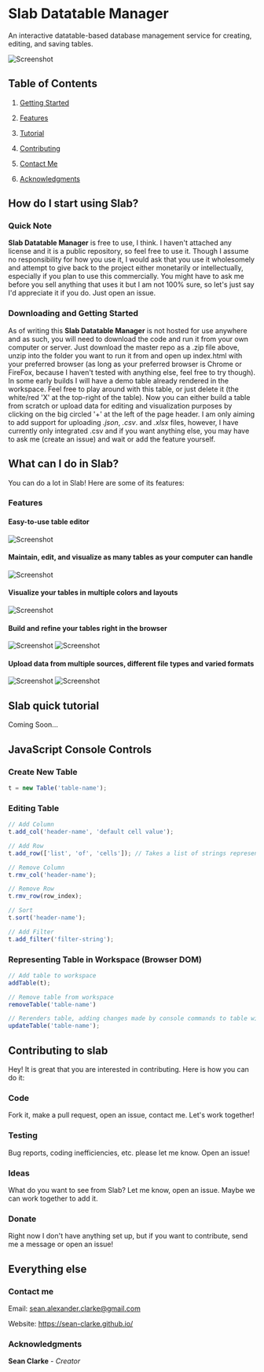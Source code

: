 # Slab Datatable Manager
An interactive datatable-based database management service for creating, editing, and saving tables.

![Screenshot](https://raw.github.com/Sean-Clarke/website-dbms/screenshots/titless.png?raw=true "Easy to use, beautiful table management")

## Table of Contents
   1. [Getting Started](#downloading-and-getting-started)
   
   2. [Features](#features)
   
   3. [Tutorial](#slab-quick-tutorial)
   
   4. [Contributing](#contributing-to-slab)
   
   5. [Contact Me](#contact-me)
   
   6. [Acknowledgments](#acknowledgments)
   
## How do I start using Slab?
### Quick Note
**Slab Datatable Manager** is free to use, I think. I haven't attached any license and it is a public repository, so feel free to use it. Though I assume no responsibility for how you use it, I would ask that you use it wholesomely and attempt to give back to the project either monetarily or intellectually, especially if you plan to use this commercially. You might have to ask me before you sell anything that uses it but I am not 100% sure, so let's just say I'd appreciate it if you do. Just open an issue.

### Downloading and Getting Started
As of writing this **Slab Datatable Manager** is not hosted for use anywhere and as such, you will need to download the code and run it from your own computer or server. Just download the master repo as a .zip file above, unzip into the folder you want to run it from and open up index.html with your preferred browser (as long as your preferred browser is Chrome or FireFox, because I haven't tested with anything else, feel free to try though). In some early builds I will have a demo table already rendered in the workspace. Feel free to play around with this table, or just delete it (the white/red 'X' at the top-right of the table). Now you can either build a table from scratch or upload data for editing and visualization purposes by clicking on the big circled '+' at the left of the page header. I am only aiming to add support for uploading _.json_, _.csv_. and _.xlsx_ files, however, I have currently only integrated .csv and if you want anything else, you may have to ask me (create an issue) and wait or add the feature yourself.

## What can I do in Slab?
You can do a lot in Slab! Here are some of its features:
### Features
#### Easy-to-use table editor
![Screenshot](https://raw.github.com/Sean-Clarke/website-dbms/screenshots/editor.png?raw=true "Easy editing functionality")
#### Maintain, edit, and visualize as many tables as your computer can handle
![Screenshot](https://raw.github.com/Sean-Clarke/website-dbms/screenshots/multitables.png?raw=true "Multiple tables support")
#### Visualize your tables in multiple colors and layouts
![Screenshot](https://raw.github.com/Sean-Clarke/website-dbms/screenshots/altrowlayout.png?raw=true "Alternating rows layout")
#### Build and refine your tables right in the browser
![Screenshot](https://raw.github.com/Sean-Clarke/website-dbms/screenshots/tablebuilding.png?raw=true "Build on your tables")
![Screenshot](https://raw.github.com/Sean-Clarke/website-dbms/screenshots/interfaceoptions.png?raw=true "Comprehensive interface")
#### Upload data from multiple sources, different file types and varied formats
![Screenshot](https://raw.github.com/Sean-Clarke/website-dbms/screenshots/newtable.png?raw=true "Easy editing functionality")
![Screenshot](https://raw.github.com/Sean-Clarke/website-dbms/screenshots/loadpreview.png?raw=true "Easy editing functionality")
## Slab quick tutorial
Coming Soon...
## JavaScript Console Controls
### Create New Table
```js
t = new Table('table-name');
```
### Editing Table
```js
// Add Column
t.add_col('header-name', 'default cell value');

// Add Row
t.add_row(['list', 'of', 'cells']); // Takes a list of strings representing new cell value at the respective header index column, additonal keyword arguments 'index'=-1 and 'replace'=false are used for reorganizing and editing cells

// Remove Column
t.rmv_col('header-name');

// Remove Row
t.rmv_row(row_index);

// Sort
t.sort('header-name');

// Add Filter
t.add_filter('filter-string');
```
### Representing Table in Workspace (Browser DOM)
```js
// Add table to workspace
addTable(t);

// Remove table from workspace
removeTable('table-name')

// Rerenders table, adding changes made by console commands to table with name == 'table-name'
updateTable('table-name');
```

## Contributing to slab
Hey! It is great that you are interested in contributing. Here is how you can do it:
### Code
Fork it, make a pull request, open an issue, contact me. Let's work together!
### Testing
Bug reports, coding inefficiencies, etc. please let me know. Open an issue!
### Ideas
What do you want to see from Slab? Let me know, open an issue. Maybe we can work together to add it.
### Donate
Right now I don't have anything set up, but if you want to contribute, send me a message or open an issue!

## Everything else
### Contact me
Email: sean.alexander.clarke@gmail.com

Website: https://sean-clarke.github.io/
### Acknowledgments
**Sean Clarke** - _Creator_
